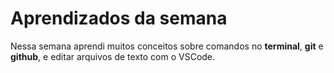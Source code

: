 # Aprendizados da semana

Nessa semana aprendi muitos conceitos sobre comandos no **terminal**, **git** e **github**, e editar arquivos de texto com o VSCode.